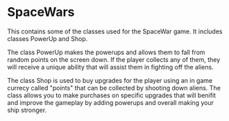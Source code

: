 # SpaceWars
This contains some of the classes used for the SpaceWar game. It includes classes PowerUp and Shop. 

The class PowerUp makes the powerups and allows them to fall from random points on the screen down. If the player collects any of them, they will receive a unique ability that will assist them in fighting off the aliens.

The class Shop is used to buy upgrades for the player using an in game currecy called "points" that can be collected by shooting down aliens. The class allows you to make purchases on specific upgrades that will benifit and improve the gameplay by adding powerups and overall making your ship stronger.

